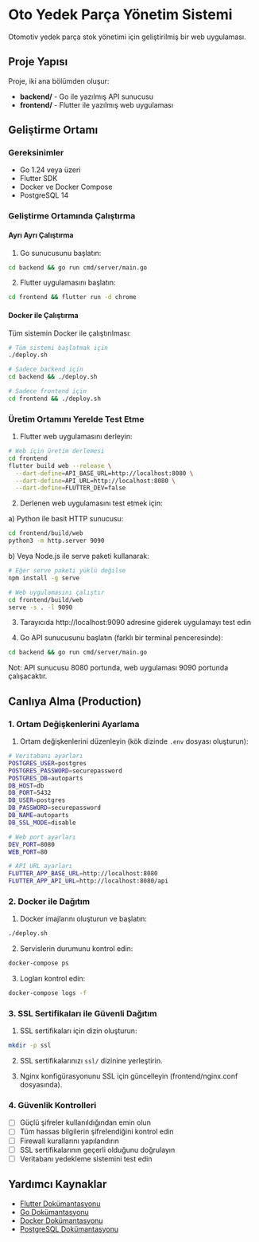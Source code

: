 # Oto Yedek Parça Yönetim Sistemi

Otomotiv yedek parça stok yönetimi için geliştirilmiş bir web uygulaması.

## Proje Yapısı

Proje, iki ana bölümden oluşur:

- **backend/** - Go ile yazılmış API sunucusu
- **frontend/** - Flutter ile yazılmış web uygulaması

## Geliştirme Ortamı

### Gereksinimler

- Go 1.24 veya üzeri
- Flutter SDK
- Docker ve Docker Compose
- PostgreSQL 14

### Geliştirme Ortamında Çalıştırma

#### Ayrı Ayrı Çalıştırma

1. Go sunucusunu başlatın:
```bash
cd backend && go run cmd/server/main.go
```

2. Flutter uygulamasını başlatın:
```bash
cd frontend && flutter run -d chrome
```

#### Docker ile Çalıştırma

Tüm sistemin Docker ile çalıştırılması:
```bash
# Tüm sistemi başlatmak için
./deploy.sh

# Sadece backend için
cd backend && ./deploy.sh

# Sadece frontend için
cd frontend && ./deploy.sh
```

### Üretim Ortamını Yerelde Test Etme

1. Flutter web uygulamasını derleyin:
```bash
# Web için üretim derlemesi
cd frontend
flutter build web --release \
  --dart-define=API_BASE_URL=http://localhost:8080 \
  --dart-define=API_URL=http://localhost:8080 \
  --dart-define=FLUTTER_DEV=false
```

2. Derlenen web uygulamasını test etmek için:

a) Python ile basit HTTP sunucusu:
```bash
cd frontend/build/web
python3 -m http.server 9090
```

b) Veya Node.js ile serve paketi kullanarak:
```bash
# Eğer serve paketi yüklü değilse
npm install -g serve

# Web uygulamasını çalıştır
cd frontend/build/web
serve -s . -l 9090
```

3. Tarayıcıda http://localhost:9090 adresine giderek uygulamayı test edin

4. Go API sunucusunu başlatın (farklı bir terminal penceresinde):
```bash
cd backend && go run cmd/server/main.go
```

Not: API sunucusu 8080 portunda, web uygulaması 9090 portunda çalışacaktır.

## Canlıya Alma (Production)

### 1. Ortam Değişkenlerini Ayarlama

1. Ortam değişkenlerini düzenleyin (kök dizinde `.env` dosyası oluşturun):
```bash
# Veritabanı ayarları
POSTGRES_USER=postgres
POSTGRES_PASSWORD=securepassword
POSTGRES_DB=autoparts
DB_HOST=db
DB_PORT=5432
DB_USER=postgres
DB_PASSWORD=securepassword
DB_NAME=autoparts
DB_SSL_MODE=disable

# Web port ayarları
DEV_PORT=8080
WEB_PORT=80

# API URL ayarları
FLUTTER_APP_BASE_URL=http://localhost:8080
FLUTTER_APP_API_URL=http://localhost:8080/api
```

### 2. Docker ile Dağıtım

1. Docker imajlarını oluşturun ve başlatın:
```bash
./deploy.sh
```

2. Servislerin durumunu kontrol edin:
```bash
docker-compose ps
```

3. Logları kontrol edin:
```bash
docker-compose logs -f
```

### 3. SSL Sertifikaları ile Güvenli Dağıtım

1. SSL sertifikaları için dizin oluşturun:
```bash
mkdir -p ssl
```

2. SSL sertifikalarınızı `ssl/` dizinine yerleştirin.

3. Nginx konfigürasyonunu SSL için güncelleyin (frontend/nginx.conf dosyasında).

### 4. Güvenlik Kontrolleri

- [ ] Güçlü şifreler kullanıldığından emin olun
- [ ] Tüm hassas bilgilerin şifrelendiğini kontrol edin
- [ ] Firewall kurallarını yapılandırın
- [ ] SSL sertifikalarının geçerli olduğunu doğrulayın
- [ ] Veritabanı yedekleme sistemini test edin

## Yardımcı Kaynaklar

- [Flutter Dokümantasyonu](https://docs.flutter.dev/)
- [Go Dokümantasyonu](https://golang.org/doc/)
- [Docker Dokümantasyonu](https://docs.docker.com/)
- [PostgreSQL Dokümantasyonu](https://www.postgresql.org/docs/)

